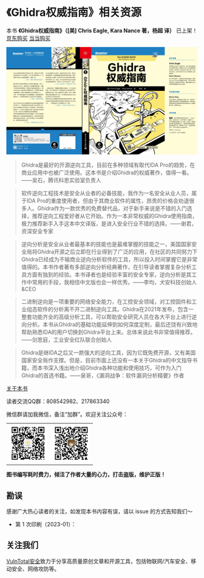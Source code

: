 # 《Ghidra权威指南》相关资源

本书 **《Ghidra权威指南》（[美] Chris Eagle, Kara Nance 著，杨超 译）** 已上架！[京东购买](https://item.jd.com/13611833.html) [当当购买](http://e.dangdang.com/products/1901315995.html)

![img](./book.jpg)

> Ghidra是最好的开源逆向工具，目前在多种领域有取代IDA Pro的趋势，在商业应用中也被广泛使用。这本书是介绍Ghidra的权威著作，值得一看。——吴石，腾讯科恩实验室负责人

> 软件逆向工程技术是安全从业者的必备技能，我作为一名安全从业人员，属于IDA Pro的重度使用者，但由于其商业软件的属性，昂贵的价格会劝退很多人。Ghidra作为一款优秀的免费替代品，对于新手来说是不错的入门选择，推荐逆向工程爱好者从它开始。作为一本非常权威的Ghidra使用指南，极力推荐新手入手这本中文译版，是进入安全行业不错的选择。——谢君，资深安全专家

> 逆向分析是安全从业者最基本的技能也是最难掌握的技能之一，美国国家安全局将Ghidra开源之后立即在行业得到了广泛的应用，在社区的共同努力下Ghidra已经成为不输商业逆向分析软件的工具，所以投入时间掌握它是非常值得的。本书作者著有多部逆向分析经典著作，在引导读者掌握复杂分析工具方面有独到的经验。本书译者也是经验丰富的安全专家，逆向分析是其工作中常用的手段，我相信中文版也会一样优秀。——李均，犬安科技创始人&CEO

> 二进制逆向是一项重要的网络安全能力，在工控安全领域，对工控固件和工业组态软件的分析离不开二进制逆向工具。Ghidra在2021年发布，包含一整套功能齐全的高级分析工具，可以帮助安全研究人员在各大平台上进行逆向分析。本书从Ghidra的基础功能延伸到如何深度定制，最后还饶有兴致地帮助熟悉IDA的用户切换到Ghidra平台上来。总体来说此书非常值得推荐。——剑思庭，工业安全红队联合创始人

> Ghidra是继IDA之后又一款强大的逆向工具，因为它既免费开源，又有美国国家安全局作支撑。但是，目前市面上还没有一本关于Ghidra的中文指导书籍，而本书深入浅出地介绍Ghidra各种功能和使用技巧，可作为入门Ghidra的首选书籍。——泉哥，《漏洞战争：软件漏洞分析精要》作者

[关于本书](./book.md)

读者交流QQ群：808542982、217863340

微信群请加我微信，备注“加群”。欢迎关注公众号：

<table><tr>
<td><img src=./gzh.jpg width="100"></td>
<td><img src=./wechat.jpg width="100"></td>
</tr></table>

**图书编写耗时费力，倾注了作者大量的心力，打击盗版，维护正版！**

## 勘误

感谢广大热心读者的关注，如发现本书内容有误，请以 issue 的方式告知我们～

- 第 1 次印刷（2023-01）：

## 关注我们

[VulnTotal安全](https://github.com/VulnTotal-Team)致力于分享高质量原创文章和开源工具，包括物联网/汽车安全、移动安全、网络攻防等。
